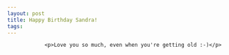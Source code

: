 ```yaml
---
layout: post
title: Happy Birthday Sandra!
tags:
---
```



                <p>Love you so much, even when you're getting old :-)</p>
